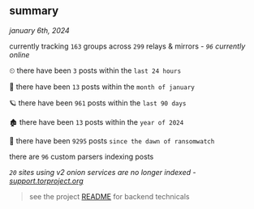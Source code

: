 
## summary
_january 6th, 2024_

currently tracking `163` groups across `299` relays & mirrors - _`96` currently online_

⏲ there have been `3` posts within the `last 24 hours`

🦈 there have been `13` posts within the `month of january`

🪐 there have been `961` posts within the `last 90 days`

🏚 there have been `13` posts within the `year of 2024`

🦕 there have been `9295` posts `since the dawn of ransomwatch`

there are `96` custom parsers indexing posts

_`20` sites using v2 onion services are no longer indexed - [support.torproject.org](https://support.torproject.org/onionservices/v2-deprecation/)_

> see the project [README](https://github.com/joshhighet/ransomwatch#ransomwatch--) for backend technicals
